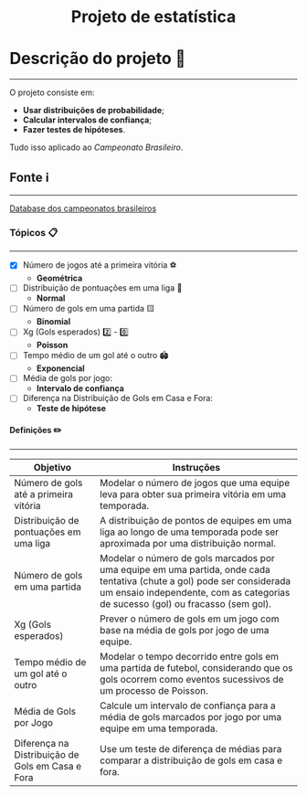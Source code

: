 <h1 align="center"> Projeto de estatística </h1>

# Descrição do projeto :briefcase:	
---
O projeto consiste em: 
* **Usar distribuições de probabilidade**;
* **Calcular intervalos de confiança**;
* **Fazer testes de hipóteses**.

Tudo isso aplicado ao _Campeonato Brasileiro_.

## Fonte :information_source:	
---
[Database dos campeonatos brasileiros](https://github.com/adaoduque/Brasileirao_Dataset)

### Tópicos :clipboard:	
---
- [x] Número de jogos até a primeira vitória :soccer:	
   *   **Geométrica**
- [ ] Distribuição de pontuações em uma liga :goal_net:
   *   **Normal**
- [ ] Número de gols em uma partida :yellow_square:
   *   **Binomial**
- [ ] Xg (Gols esperados)  :two:	- :zero:
   *   **Poisson**
- [ ] Tempo médio de um gol até o outro :stadium:
   *   **Exponencial**
- [ ] Média de gols por jogo:
   *   **Intervalo de confiança**
- [ ] Diferença na Distribuição de Gols em Casa e Fora:
   *   **Teste de hipótese**   

#### Definições :pencil2:	
---
Objetivo | Instruções
--- | ---
Número de gols até a primeira vitória | Modelar o número de jogos que uma equipe leva para obter sua primeira vitória em uma temporada. 
Distribuição de pontuações em uma liga | A distribuição de pontos de equipes em uma liga ao longo de uma temporada pode ser aproximada por uma distribuição normal.
Número de gols em uma partida | Modelar o número de gols marcados por uma equipe em uma partida, onde cada tentativa (chute a gol) pode ser considerada um ensaio independente, com as categorias de sucesso (gol) ou fracasso (sem gol).
Xg (Gols esperados) | Prever o número de gols em um jogo com base na média de gols por jogo de uma equipe.
Tempo médio de um gol até o outro | Modelar o tempo decorrido entre gols em uma partida de futebol, considerando que os gols ocorrem como eventos sucessivos de um processo de Poisson.
Média de Gols por Jogo | Calcule um intervalo de confiança para a média de gols marcados por jogo por uma equipe em uma temporada.
Diferença na Distribuição de Gols em Casa e Fora | Use um teste de diferença de médias para comparar a distribuição de gols em casa e fora.
